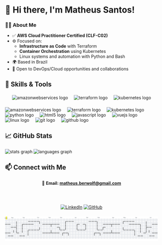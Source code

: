 <h1 align="left">👋 Hi there, I'm Matheus Santos!</h1>

### 🧑‍💻 About Me

- ✅ **AWS Cloud Practitioner Certified (CLF-C02)**
- ⚙️ Focused on:
  - **Infrastructure as Code** with Terraform
  - **Container Orchestration** using Kubernetes
  - Linux systems and automation with Python and Bash
- 🌍 Based in Brazil
- 💼 Open to DevOps/Cloud opportunities and collaborations

###

###

<h2 align="left">🚀 Skills & Tools</h2>

###

<div align="center">
  <img src="https://img.shields.io/badge/Amazon AWS-232F3E?logo=amazonwebservices&logoColor=FF9900&style=for-the-badge" height="40" alt="amazonwebservices logo"  />
  <img width="12" />
  <img src="https://img.shields.io/badge/Terraform-7B42BC?logo=terraform&logoColor=white&style=for-the-badge" height="40" alt="terraform logo"  />
  <img width="12" />
  <img src="https://img.shields.io/badge/Kubernetes-326CE5?logo=kubernetes&logoColor=white&style=for-the-badge" height="40" alt="kubernetes logo"  />
</div>

###

<div align="left">
  <img src="https://skillicons.dev/icons?i=aws" height="40" alt="amazonwebservices logo"  />
  <img width="12" />
  <img src="https://cdn.simpleicons.org/terraform/7B42BC" height="40" alt="terraform logo"  />
  <img width="12" />
  <img src="https://skillicons.dev/icons?i=kubernetes" height="40" alt="kubernetes logo"  />
  <img width="12" />
  <img src="https://skillicons.dev/icons?i=py" height="40" alt="python logo"  />
  <img width="12" />
  <img src="https://skillicons.dev/icons?i=html" height="40" alt="html5 logo"  />
  <img width="12" />
  <img src="https://skillicons.dev/icons?i=js" height="40" alt="javascript logo"  />
  <img width="12" />
  <img src="https://skillicons.dev/icons?i=vue" height="40" alt="vuejs logo"  />
  <img width="12" />
  <img src="https://skillicons.dev/icons?i=linux" height="40" alt="linux logo"  />
  <img width="12" />
  <img src="https://skillicons.dev/icons?i=git" height="40" alt="git logo"  />
  <img width="12" />
  <img src="https://skillicons.dev/icons?i=github" height="40" alt="github logo"  />
  <img width="12" />
  <!-- <img src="https://skillicons.dev/icons?i=docker" height="40" alt="docker logo"  /> -->
</div>

###


<h2 align="left">📈 GitHub Stats</h2>

###

<div align="left">
  <img src="https://github-readme-stats.vercel.app/api?username=berilovania&hide_title=false&hide_rank=false&show_icons=true&include_all_commits=true&count_private=true&disable_animations=false&theme=merko&locale=en&hide_border=false&order=1" height="150" alt="stats graph"  />
  <img src="https://github-readme-stats.vercel.app/api/top-langs?username=berilovania&locale=en&hide_title=false&layout=compact&card_width=320&langs_count=5&theme=merko&hide_border=false&order=2" height="150" alt="languages graph"  />
</div>

###


<h2 align="left">📫 Connect with Me</h2>

###

<div align="center">

📧 **Email: <a href="mailto:matheus.berwolf@gmail.com">matheus.berwolf@gmail.com</a>**

<br><br>

[![LinkedIn](https://img.shields.io/badge/LinkedIn-blue?style=flat&logo=linkedin)](https://www.linkedin.com/in/matheus-santos-c/)
[![GitHub](https://img.shields.io/badge/GitHub-Profile-181717?style=flat&logo=github&logoColor=white)](https://github.com/berilovania)

</div>


###

<picture>
    <source media="(prefers-color-scheme: dark)" srcset="https://raw.githubusercontent.com/berilovania/berilovania/output/pacman-contribution-graph-dark.svg">
    <source media="(prefers-color-scheme: light)" srcset="https://raw.githubusercontent.com/berilovania/berilovania/output/pacman-contribution-graph.svg">
    <img alt="pacman contribution graph" src="https://raw.githubusercontent.com/berilovania/berilovania/output/pacman-contribution-graph.svg">
</picture>